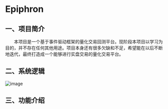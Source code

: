 # Epiphron
## 一、项目简介
&emsp;&emsp;本项目是一个基于事件驱动框架的量化交易回测平台。现阶段本项目以学习为目的，并不存在任何其他用途。项目本身还有很多欠缺和不足，希望能在以后不断地迭代，最终打造成一个能够进行实盘交易的量化交易平台。
## 二、系统逻辑
![image](https://github.com/mai1346/Epiphron/raw/master/images/图片3.png)
## 三、功能介绍
&emsp;&emsp;
